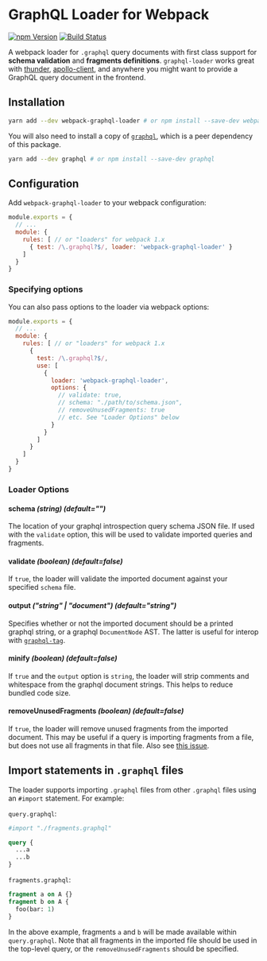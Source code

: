 # GraphQL Loader for Webpack

[![npm Version](https://img.shields.io/npm/v/webpack-graphql-loader.svg)](https://www.npmjs.com/package/webpack-graphql-loader)
[![Build Status](https://api.travis-ci.org/samsarahq/graphql-loader.svg?branch=master)](https://travis-ci.org/samsarahq/graphql-loader)

A webpack loader for `.graphql` query documents with first class support for **schema validation** and **fragments definitions**. `graphql-loader` works great with [thunder](https://github.com/samsarahq/thunder), [apollo-client](#output-string--document-defaultstring), and anywhere you might want to provide a GraphQL query document in the frontend.

## Installation

```bash
yarn add --dev webpack-graphql-loader # or npm install --save-dev webpack-graphql-loader
```

You will also need to install a copy of [`graphql`](https://www.npmjs.com/package/graphql), which is a peer dependency of this package.

```bash
yarn add --dev graphql # or npm install --save-dev graphql
```


## Configuration

Add `webpack-graphql-loader` to your webpack configuration:
```javascript
module.exports = {
  // ...
  module: {
    rules: [ // or "loaders" for webpack 1.x
      { test: /\.graphql?$/, loader: 'webpack-graphql-loader' }
    ]
  }
}
```

### Specifying options
You can also pass options to the loader via webpack options:
```javascript
module.exports = {
  // ...
  module: {
    rules: [ // or "loaders" for webpack 1.x
      {
        test: /\.graphql?$/,
        use: [
          {
            loader: 'webpack-graphql-loader',
            options: {
              // validate: true,
              // schema: "./path/to/schema.json",
              // removeUnusedFragments: true
              // etc. See "Loader Options" below
            }
          }
        ]
      }
    ]
  }
}
```

### Loader Options

#### schema _(string) (default="")_

The location of your graphql introspection query schema JSON file. If used with the `validate` option, this will be used to validate imported queries and fragments.

#### validate _(boolean) (default=false)_

If `true`, the loader will validate the imported document against your specified `schema` file.

#### output _("string" | "document") (default="string")_

Specifies whether or not the imported document should be a printed graphql string, or a graphql `DocumentNode` AST. The latter is useful for interop with [`graphql-tag`](https://github.com/apollographql/graphql-tag#webpack-preprocessing).

#### minify _(boolean) (default=false)_

If `true` and the `output` option is `string`, the loader will strip comments and whitespace from the graphql document strings.  This helps to reduce bundled code size.

#### removeUnusedFragments _(boolean) (default=false)_

If `true`, the loader will remove unused fragments from the imported document. This may be useful if a query is importing fragments from a file, but does not use all fragments in that file. Also see [this issue](https://github.com/apollographql/graphql-tag/issues/102).

## Import statements in `.graphql` files

The loader supports importing `.graphql` files from other `.graphql` files using an `#import` statement. For example:

`query.graphql`:
```graphql
#import "./fragments.graphql"

query {
  ...a
  ...b
}
```

`fragments.graphql`:
```graphql
fragment a on A {}
fragment b on A {
  foo(bar: 1)
}
```

In the above example, fragments `a` and `b` will be made available within `query.graphql`. Note that all fragments in the imported file should be used in the top-level query, or the `removeUnusedFragments` should be specified.

